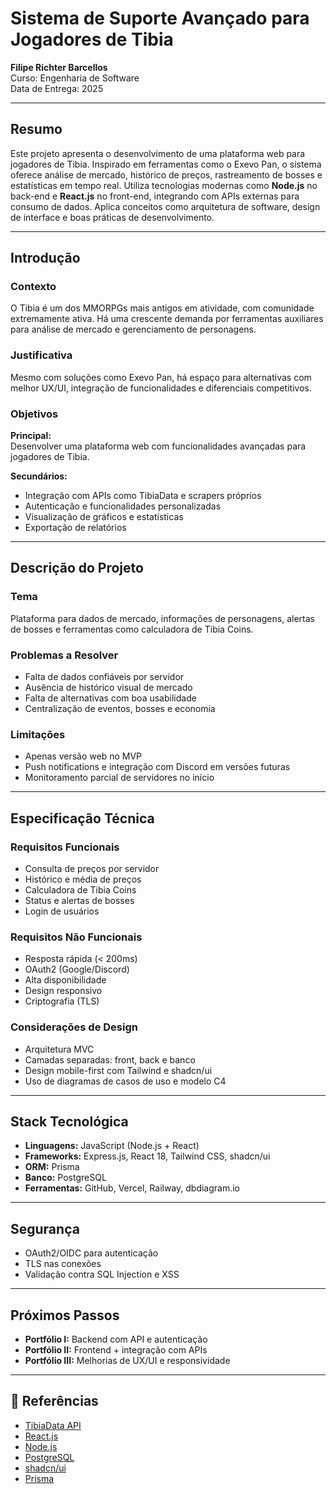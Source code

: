 #  Sistema de Suporte Avançado para Jogadores de Tibia

**Filipe Richter Barcellos**  
Curso: Engenharia de Software  
Data de Entrega: 2025  

---

##  Resumo

Este projeto apresenta o desenvolvimento de uma plataforma web para jogadores de Tibia. Inspirado em ferramentas como o Exevo Pan, o sistema oferece análise de mercado, histórico de preços, rastreamento de bosses e estatísticas em tempo real. Utiliza tecnologias modernas como **Node.js** no back-end e **React.js** no front-end, integrando com APIs externas para consumo de dados. Aplica conceitos como arquitetura de software, design de interface e boas práticas de desenvolvimento.

---

##  Introdução

### Contexto

O Tibia é um dos MMORPGs mais antigos em atividade, com comunidade extremamente ativa. Há uma crescente demanda por ferramentas auxiliares para análise de mercado e gerenciamento de personagens.

### Justificativa

Mesmo com soluções como Exevo Pan, há espaço para alternativas com melhor UX/UI, integração de funcionalidades e diferenciais competitivos.

### Objetivos

**Principal:**  
Desenvolver uma plataforma web com funcionalidades avançadas para jogadores de Tibia.

**Secundários:**  
- Integração com APIs como TibiaData e scrapers próprios  
- Autenticação e funcionalidades personalizadas  
- Visualização de gráficos e estatísticas  
- Exportação de relatórios

---

##  Descrição do Projeto

### Tema
Plataforma para dados de mercado, informações de personagens, alertas de bosses e ferramentas como calculadora de Tibia Coins.

### Problemas a Resolver
- Falta de dados confiáveis por servidor  
- Ausência de histórico visual de mercado  
- Falta de alternativas com boa usabilidade  
- Centralização de eventos, bosses e economia

### Limitações
- Apenas versão web no MVP  
- Push notifications e integração com Discord em versões futuras  
- Monitoramento parcial de servidores no início

---

##  Especificação Técnica

### Requisitos Funcionais
- Consulta de preços por servidor  
- Histórico e média de preços  
- Calculadora de Tibia Coins  
- Status e alertas de bosses  
- Login de usuários

### Requisitos Não Funcionais
- Resposta rápida (< 200ms)  
- OAuth2 (Google/Discord)  
- Alta disponibilidade  
- Design responsivo  
- Criptografia (TLS)

### Considerações de Design
- Arquitetura MVC  
- Camadas separadas: front, back e banco  
- Design mobile-first com Tailwind e shadcn/ui  
- Uso de diagramas de casos de uso e modelo C4

---

##  Stack Tecnológica

- **Linguagens:** JavaScript (Node.js + React)  
- **Frameworks:** Express.js, React 18, Tailwind CSS, shadcn/ui  
- **ORM:** Prisma  
- **Banco:** PostgreSQL  
- **Ferramentas:** GitHub, Vercel, Railway, dbdiagram.io

---

##  Segurança

- OAuth2/OIDC para autenticação  
- TLS nas conexões  
- Validação contra SQL Injection e XSS

---

##  Próximos Passos

- **Portfólio I:** Backend com API e autenticação  
- **Portfólio II:** Frontend + integração com APIs  
- **Portfólio III:** Melhorias de UX/UI e responsividade

---

## 🔗 Referências

- [TibiaData API](https://docs.tibiadata.com/)  
- [React.js](https://reactjs.org/)  
- [Node.js](https://nodejs.org/en/docs)  
- [PostgreSQL](https://www.postgresql.org/docs/)  
- [shadcn/ui](https://ui.shadcn.com/)  
- [Prisma](https://www.prisma.io/docs)
